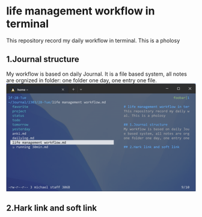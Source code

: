 # life management workflow in terminal
This repository record my daily workflow in terminal. This is a pholosy

## 1.Journal structure
My workflow is based on daily Journal.
It is a file based system, all notes are orgnized in folder: one folder one day, one entry one file.
![Journal folder structure](/src/folder_structure.png)

## 2.Hark link and soft link

